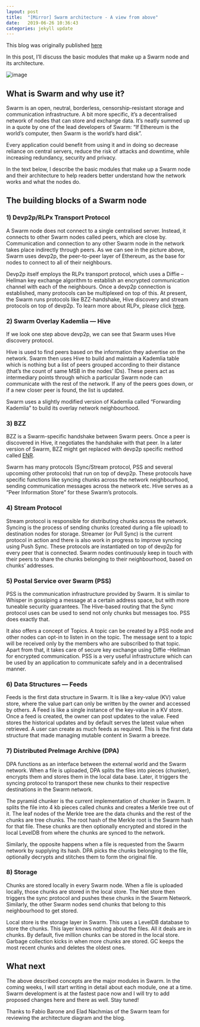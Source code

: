 ```yaml
---
layout: post
title:  "[Mirror] Swarm architecture - A view from above"
date:   2019-06-26 10:36:43
categories: jekyll update
---
```

This blog was originally published [here](https://medium.com/fair-data-society/swarm-architecture-30-000-feet-f7532ea989c4)

In this post, I’ll discuss the basic modules that make up a Swarm node and its architecture.

![image](https://user-images.githubusercontent.com/940575/210150921-11a3ebeb-2a9a-4f5a-8d48-8faa78134daa.png)

## What is Swarm and why use it?
Swarm is an open, neutral, borderless, censorship-resistant storage and communication infrastructure. A bit more specific, it’s a decentralised network of nodes that can store and exchange data. It’s neatly summed up in a quote by one of the lead developers of Swarm: “If Ethereum is the world’s computer, then Swarm is the world’s hard disk”.

Every application could benefit from using it and in doing so decrease reliance on central servers, reduce the risk of attacks and downtime, while increasing redundancy, security and privacy.

In the text below, I describe the basic modules that make up a Swarm node and their architecture to help readers better understand how the network works and what the nodes do.

## The building blocks of a Swarm node
### 1) Devp2p/RLPx Transport Protocol
A Swarm node does not connect to a single centralised server. Instead, it connects to other Swarm nodes called peers, which are close by. Communication and connection to any other Swarm node in the network takes place indirectly through peers. As we can see in the picture above, Swarm uses devp2p, the peer-to-peer layer of Ethereum, as the base for nodes to connect to all of their neighbours.

Devp2p itself employs the RLPx transport protocol, which uses a Diffie –Hellman key exchange algorithm to establish an encrypted communication channel with each of the neighbours. Once a devp2p connection is established, many protocols can be multiplexed on top of this. At present, the Swarm runs protocols like BZZ-handshake, Hive discovery and stream protocols on top of devp2p. To learn more about RLPx, please click [here](https://github.com/ethereum/devp2p/blob/master/rlpx.md).

### 2) Swarm Overlay Kademlia — Hive
If we look one step above devp2p, we can see that Swarm uses Hive discovery protocol.

Hive is used to find peers based on the information they advertise on the network. Swarm then uses Hive to build and maintain a Kademlia table which is nothing but a list of peers grouped according to their distance (that’s the count of same MSB in the nodes’ IDs). These peers act as intermediary points through which a particular Swarm node can communicate with the rest of the network. If any of the peers goes down, or if a new closer peer is found, the list is updated.

Swarm uses a slightly modified version of Kademlia called “Forwarding Kademlia” to build its overlay network neighbourhood.

### 3) BZZ
BZZ is a Swarm-specific handshake between Swarm peers. Once a peer is discovered in Hive, it negotiates the handshake with that peer. In a later version of Swarm, BZZ might get replaced with devp2p specific method called [ENR](https://eips.ethereum.org/EIPS/eip-778).

Swarm has many protocols (Sync/Stream protocol, PSS and several upcoming other protocols) that run on top of devp2p. These protocols have specific functions like syncing chunks across the network neighbourhood, sending communication messages across the network etc. Hive serves as a “Peer Information Store” for these Swarm’s protocols.

### 4) Stream Protocol
Stream protocol is responsible for distributing chunks across the network. Syncing is the process of sending chunks (created during a file upload) to destination nodes for storage. Streamer (or Pull Sync) is the current protocol in action and there is also work in progress to improve syncing using Push Sync. These protocols are instantiated on top of devp2p for every peer that is connected. Swarm nodes continuously keep in touch with their peers to share the chunks belonging to their neighbourhood, based on chunks’ addresses.

### 5) Postal Service over Swarm (PSS)
PSS is the communication infrastructure provided by Swarm. It is similar to Whisper in gossiping a message at a certain address space, but with more tuneable security guarantees. The Hive-based routing that the Sync protocol uses can be used to send not only chunks but messages too. PSS does exactly that.

It also offers a concept of Topics. A topic can be created by a PSS node and other nodes can opt-in to listen in on the topic. The message sent to a topic will be received only by the members who are subscribed to that topic. Apart from that, it takes care of secure key exchange using Diffie –Hellman for encrypted communication. PSS is a very useful infrastructure which can be used by an application to communicate safely and in a decentralised manner.

### 6) Data Structures — Feeds
Feeds is the first data structure in Swarm. It is like a key-value (KV) value store, where the value part can only be written by the owner and accessed by others. A Feed is like a single instance of the key-value in a KV store. Once a feed is created, the owner can post updates to the value. Feed stores the historical updates and by default serves the latest value when retrieved. A user can create as much feeds as required. This is the first data structure that made managing mutable content in Swarm a breeze.

### 7) Distributed PreImage Archive (DPA)
DPA functions as an interface between the external world and the Swarm network. When a file is uploaded, DPA splits the files into pieces (chunker), encrypts them and stores them in the local data base. Later, it triggers the syncing protocol to transport these new chunks to their respective destinations in the Swarm network.

The pyramid chunker is the current implementation of chunker in Swarm. It splits the file into 4 kb pieces called chunks and creates a Merkle tree out of it. The leaf nodes of the Merkle tree are the data chunks and the rest of the chunks are tree chunks. The root hash of the Merkle root is the Swarm hash for that file. These chunks are then optionally encrypted and stored in the local LevelDB from where the chunks are synced to the network.

Similarly, the opposite happens when a file is requested from the Swarm network by supplying its hash. DPA picks the chunks belonging to the file, optionally decrypts and stitches them to form the original file.

### 8) Storage
Chunks are stored locally in every Swarm node. When a file is uploaded locally, those chunks are stored in the local store. The Net store then triggers the sync protocol and pushes these chunks in the Swarm Network. Similarly, the other Swarm nodes send chunks that belong to this neighbourhood to get stored.

Local store is the storage layer in Swarm. This uses a LevelDB database to store the chunks. This layer knows nothing about the files. All it deals are in chunks. By default, five million chunks can be stored in the local store. Garbage collection kicks in when more chunks are stored. GC keeps the most recent chunks and deletes the oldest ones.

## What next
The above described concepts are the major modules in Swarm. In the coming weeks, I will start writing in detail about each module, one at a time. Swarm development is at the fastest pace now and I will try to add proposed changes here and there as well. Stay tuned!

Thanks to Fabio Barone and Elad Nachmias of the Swarm team for reviewing the architecture diagram and the blog.


